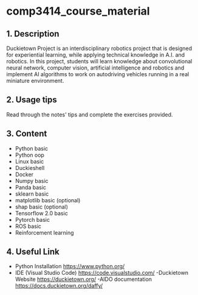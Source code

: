 # comp3414_course_material
<a name="desc"></a>
## 1. Description

Duckietown Project is an interdisciplinary robotics project that is designed for experiential learning, while applying technical knowledge in A.I. and robotics. In this project, students will learn knowledge about convolutional neural network, computer vision, artificial intelligence and robotics and implement AI algorithms to work on autodriving vehicles running in a real miniature environment. 

<a name="usage"></a>
## 2. Usage tips
Read through the notes' tips and complete the exercises provided.

<a name="content"></a>
## 3. Content
- Python basic 
- Python oop
- Linux basic
- Duckieshell
- Docker
- Numpy basic
- Panda basic
- sklearn basic
- matplotlib basic (optional)
- shap basic (optional)
- Tensorflow 2.0 basic
- Pytorch basic
- ROS basic
- Reinforcement learning

## 4. Useful Link
- Python Installation
https://www.python.org/
- IDE (Visual Studio Code)
https://code.visualstudio.com/
-Duckietown Website
https://duckietown.org/
-AIDO documentation
https://docs.duckietown.org/daffy/
